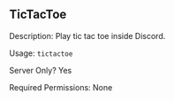 ## TicTacToe

Description: Play tic tac toe inside Discord.

Usage: `tictactoe`

Server Only? Yes

Required Permissions: None